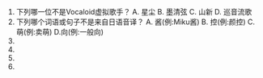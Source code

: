 1. 下列哪一位不是Vocaloid虚拟歌手？
   A. 星尘  B. 墨清弦  C. 山新  D. 巡音流歌
2. 下列哪个词语或句子不是来自日语音译？
   A. 酱(例:Miku酱)  B. 控(例:颜控) C. 萌(例:卖萌)  D.向(例:一般向)
3. 
4. 
5. 
6. 
